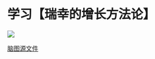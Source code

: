 # 学习【瑞幸的增长方法论】 

![](https://github.com/BrooksWon/Blogs/blob/master/business/%E5%AD%A6%E4%B9%A0%E3%80%90%E7%91%9E%E5%B9%B8%E7%9A%84%E5%A2%9E%E9%95%BF%E6%96%B9%E6%B3%95%E8%AE%BA%E3%80%91%20%E5%BB%BA%E9%9B%A820220528-0531.png)



[脑图源文件](https://github.com/BrooksWon/Blogs/blob/master/business/%E5%AD%A6%E4%B9%A0%E3%80%90%E7%91%9E%E5%B9%B8%E7%9A%84%E5%A2%9E%E9%95%BF%E6%96%B9%E6%B3%95%E8%AE%BA%E3%80%91%20%E5%BB%BA%E9%9B%A820220528-0531.xmind)

